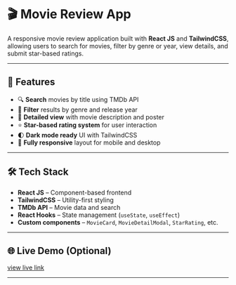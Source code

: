 # 🎬 Movie Review App

A responsive movie review application built with **React JS** and **TailwindCSS**, allowing users to search for movies, filter by genre or year, view details, and submit star-based ratings.

---

## 🚀 Features

- 🔍 **Search** movies by title using TMDb API
- 🎯 **Filter** results by genre and release year
- 📝 **Detailed view** with movie description and poster
- ⭐ **Star-based rating system** for user interaction
- 🌓 **Dark mode ready** UI with TailwindCSS
- 📱 **Fully responsive** layout for mobile and desktop

---

## 🛠️ Tech Stack

- **React JS** – Component-based frontend
- **TailwindCSS** – Utility-first styling
- **TMDb API** – Movie data and search
- **React Hooks** – State management (`useState`, `useEffect`)
- **Custom components** – `MovieCard`, `MovieDetailModal`, `StarRating`, etc.

---

## 🌐 Live Demo (Optional)

[view live link](https://suryasmoviereview.netlify.app)

---

